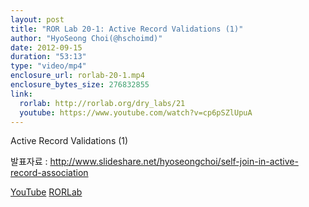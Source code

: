 ```yaml
---
layout: post
title: "ROR Lab 20-1: Active Record Validations (1)"
author: "HyoSeong Choi(@hschoimd)"
date: 2012-09-15
duration: "53:13"
type: "video/mp4"
enclosure_url: rorlab-20-1.mp4
enclosure_bytes_size: 276832855
link:
  rorlab: http://rorlab.org/dry_labs/21
  youtube: https://www.youtube.com/watch?v=cp6pSZlUpuA
---
```


<p>Active Record Validations (1)</p>

<p>발표자료 : <a href="http://www.slideshare.net/hyoseongchoi/self-join-in-active-record-association">http://www.slideshare.net/hyoseongchoi/self-join-in-active-record-association</a></p>

<div class="btn-group">
  <a class="btn btn-default btn-xs" href="{{ page.link.youtube }}">YouTube</a>
  <a class="btn btn-default btn-xs" href="{{ page.link.rorlab }}">RORLab</a>
</div>